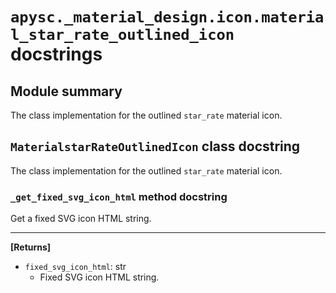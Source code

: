 # `apysc._material_design.icon.material_star_rate_outlined_icon` docstrings

## Module summary

The class implementation for the outlined `star_rate` material icon.

## `MaterialstarRateOutlinedIcon` class docstring

The class implementation for the outlined `star_rate` material icon.

### `_get_fixed_svg_icon_html` method docstring

Get a fixed SVG icon HTML string.<hr>

**[Returns]**

- `fixed_svg_icon_html`: str
  - Fixed SVG icon HTML string.